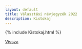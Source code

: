 ```yaml
---
layout: default
title: Választási névjegyzék 2022
description: Kistokaj
---
```


{% include Kistokaj.html %}

[Vissza](./)
